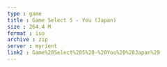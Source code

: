 ```yaml
---
type : game
title : Game Select 5 - You (Japan)
size : 264.4 M
format : iso
archive : zip
server : myrient
link2 : Game%20Select%205%20-%20You%20%28Japan%29
---
```

